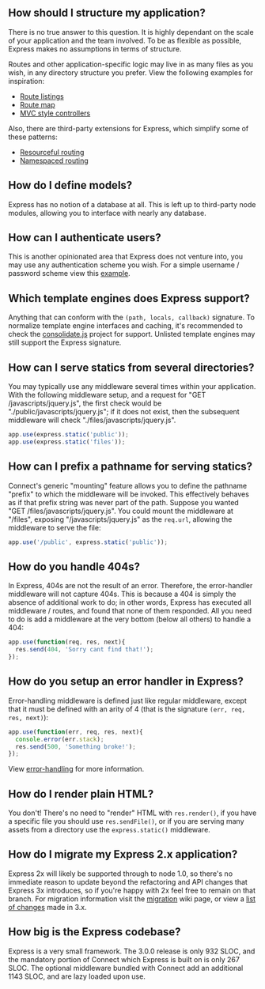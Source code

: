 ## How should I structure my application?

There is no true answer to this question. It is highly dependant
on the scale of your application and the team involved. To be as
flexible as possible, Express makes no assumptions in terms of structure.

Routes and other application-specific logic may live in as many files
as you wish, in any directory structure you prefer. View the following
examples for inspiration:

* [Route listings](https://github.com/strongloop/express/blob/master/examples/route-separation/index.js#L19)
* [Route map](https://github.com/strongloop/express/blob/master/examples/route-map/index.js#L47)
* [MVC style controllers](https://github.com/strongloop/express/tree/master/examples/mvc)

Also, there are third-party extensions for Express, which simplify some of these patterns:

* [Resourceful routing](https://github.com/expressjs/express-resource)
* [Namespaced routing](https://github.com/expressjs/express-namespace)

## How do I define models?

Express has no notion of a database at all. This is
left up to third-party node modules, allowing you to
interface with nearly any database.

## How can I authenticate users?

This is another opinionated area that Express does not
venture into, you may use any authentication scheme you wish.
For a simple username / password scheme view this [example](https://github.com/strongloop/express/tree/master/examples/auth).


## Which template engines does Express support?

Anything that can conform with the `(path, locals, callback)` signature.
To normalize template engine interfaces and caching, it's recommended to
check the [consolidate.js](https://github.com/visionmedia/consolidate.js)
project for support. Unlisted template engines may still support the Express
signature.

## How can I serve statics from several directories?

You may typically use any middleware several times 
within your application. With the following middleware setup, and a request
for "GET /javascripts/jquery.js", the first check would be "./public/javascripts/jquery.js";
if it does not exist, then the subsequent middleware will check "./files/javascripts/jquery.js".

```js
app.use(express.static('public'));
app.use(express.static('files'));
```

## How can I prefix a pathname for serving statics?

Connect's generic "mounting" feature allows you to define
the pathname "prefix" to which the middleware will be invoked.
This effectively behaves as if that prefix string was never
part of the path. Suppose you wanted "GET /files/javascripts/jquery.js".
You could mount the middleware at "/files", exposing "/javascripts/jquery.js"
as the `req.url`, allowing the middleware to serve the file:

```js
app.use('/public', express.static('public'));
```

## How do you handle 404s?

In Express, 404s are not the result of an error. Therefore,
the error-handler middleware will not capture 404s. This is
because a 404 is simply the absence of additional work to do;
in other words, Express has executed all middleware / routes,
and found that none of them responded. All you need to
do is add a middleware at the very bottom (below all others)
to handle a 404:

```js
app.use(function(req, res, next){
  res.send(404, 'Sorry cant find that!');
});
```

## How do you setup an error handler in Express?

Error-handling middleware is defined just like regular middleware,
except that it must be defined with an arity of 4 (that is the signature
`(err, req, res, next)`):

```js
app.use(function(err, req, res, next){
  console.error(err.stack);
  res.send(500, 'Something broke!');
});
```

View [error-handling](/guide.html#error-handling) for more information.

## How do I render plain HTML?

You don't! There's no need to "render" HTML with `res.render()`,
if you have a specific file you should use `res.sendFile()`, or
if you are serving many assets from a directory use the `express.static()`
middleware.

## How do I migrate my Express 2.x application?

Express 2x will likely be supported through to node 1.0, so there's
no immediate reason to update beyond the refactoring and API changes
that Express 3x introduces, so if you're happy with 2x feel free
to remain on that branch. For migration information visit the
[migration](https://github.com/strongloop/express/wiki/Migrating-from-2.x-to-3.x)
wiki page, or view a [list of changes](https://github.com/strongloop/express/wiki/New-features-in-3.x) made in 3.x.

## How big is the Express codebase?

Express is a very small framework. The 3.0.0 release is only
932 SLOC, and the mandatory portion of Connect which Express
is built on is only 267 SLOC. The optional middleware bundled
with Connect add an additional 1143 SLOC, and are lazy loaded
upon use.

